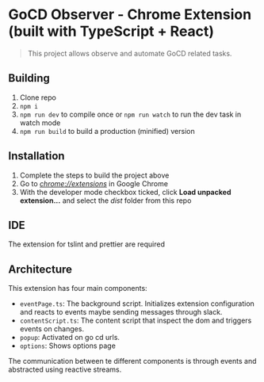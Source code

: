 # GoCD Observer - Chrome Extension (built with TypeScript + React)

> This project allows observe and automate GoCD related tasks.

## Building

1.  Clone repo
2.  `npm i`
3.  `npm run dev` to compile once or `npm run watch` to run the dev task in watch mode
4.  `npm run build` to build a production (minified) version

## Installation

1.  Complete the steps to build the project above
2.  Go to [_chrome://extensions_](chrome://extensions) in Google Chrome
3.  With the developer mode checkbox ticked, click **Load unpacked extension...** and select the _dist_ folder from this repo

## IDE

The extension for tslint and prettier are required

## Architecture

This extension has four main components:

-   `eventPage.ts`: The background script. Initializes extension configuration and reacts to events maybe sending messages through slack.
-   `contentScript.ts`: The content script that inspect the dom and triggers events on changes.
-   `popup`: Activated on go cd urls.
-   `options`: Shows options page

The communication between te different components is through events and abstracted using reactive streams.

